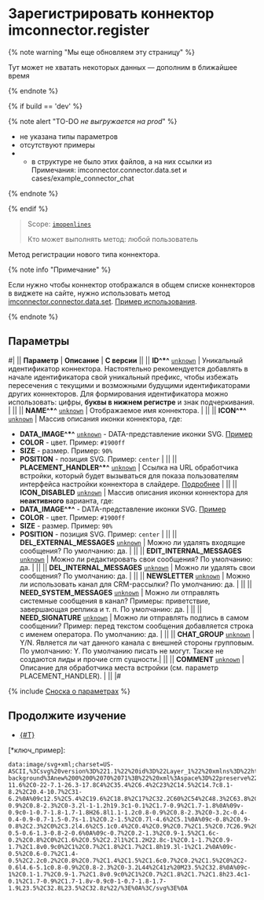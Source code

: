 # Зарегистрировать коннектор imconnector.register

{% note warning "Мы еще обновляем эту страницу" %}

Тут может не хватать некоторых данных — дополним в ближайшее время

{% endnote %}

{% if build == 'dev' %}

{% note alert "TO-DO _не выгружается на prod_" %}

- не указана типы параметров
- отсутствуют примеры
- - в структуре не было этих файлов, а на них ссылки из Примечания: imconnector.connector.data.set и cases/example_connector_chat

{% endnote %}

{% endif %}

> Scope: [`imopenlines`](../../scopes/permissions.md)
>
> Кто может выполнять метод: любой пользователь

Метод регистрации нового типа коннектора.

{% note info "Примечание" %}

Если нужно чтобы коннектор отображался в общем списке коннекторов в виджете на сайте, нужно использовать метод [imconnector.connector.data.set](./imconnector-connector-data-set.md). [Пример использования](../../../tutorials/openlines/example-connector.md).

{% endnote %}

## Параметры

#|
|| **Параметр** | **Описание** | **С версии** ||
|| **ID^*^**
[`unknown`](../../data-types.md) | Уникальный идентификатор коннектора. Настоятельно рекомендуется добавлять в начале идентификатора свой уникальный префикс, чтобы избежать пересечения с текущими и возможными будущими идентификаторами других коннекторов. Для формирования идентификатора можно использовать: цифры, **буквы в нижнем регистре** и знак подчеркивания. | ||
|| **NAME^*^**
[`unknown`](../../data-types.md) | Отображаемое имя коннектора. | ||
|| **ICON^*^**
[`unknown`](../../data-types.md) | Массив описания иконки коннектора, где:
- **DATA_IMAGE^*^**
[`unknown`](../../data-types.md) - DATA-представление иконки SVG. [Пример](*ключ_пример)
- **COLOR** - цвет. Пример: `#1900ff`
- **SIZE** - размер. Пример: `90%`
- **POSITION** - позиция SVG. Пример: `center`
 | ||
|| **PLACEMENT_HANDLER^*^**
[`unknown`](../../data-types.md) | Ссылка на URL обработчика встройки, который будет вызываться для показа пользователям интерфейса настройки коннектора в слайдере. [Подробнее](../../widgets/index.md) | ||
|| **ICON_DISABLED**
[`unknown`](../../data-types.md) | Массив описания иконки коннектора для **неактивного** варианта, где:
- **DATA_IMAGE^*^** - DATA-представление иконки SVG. [Пример](*ключ_пример)
- **COLOR** - цвет. Пример: `#1900ff`
- **SIZE** - размер. Пример: `90%`
- **POSITION** - позиция SVG. Пример: `center`
  | ||
|| **DEL_EXTERNAL_MESSAGES**
[`unknown`](../../data-types.md) | Можно ли удалять входящие сообщения? По умолчанию: да. | ||
|| **EDIT_INTERNAL_MESSAGES**
[`unknown`](../../data-types.md) | Можно ли редактировать свои сообщения? По умолчанию: да. | ||
|| **DEL_INTERNAL_MESSAGES**
[`unknown`](../../data-types.md) | Можно ли удалять свои сообщения? По умолчанию: да. | ||
|| **NEWSLETTER**
[`unknown`](../../data-types.md) | Можно ли использовать канал для CRM-рассылки? По умолчанию: да. | ||
|| **NEED_SYSTEM_MESSAGES**
[`unknown`](../../data-types.md) | Можно ли отправлять системные сообщения в канал? Примеры: приветствие, завершающая реплика и т. п. По умолчанию: да. | ||
|| **NEED_SIGNATURE**
[`unknown`](../../data-types.md) | Можно ли отправлять подпись в самом сообщении? Пример: перед текстом сообщения добавляется строка с именем оператора. По умолчанию: да. | ||
|| **CHAT_GROUP**
[`unknown`](../../data-types.md) | Y/N. Является ли чат данного канала с внешней стороны групповым. По умолчанию: Y. По умолчанию писать не могут. Также не создаются лиды и прочие crm сущности.| ||
|| **COMMENT**
[`unknown`](../../data-types.md) | Описание для обработчика места встройки (см. параметр PLACEMENT_HANDLER). | ||
|#

{% include [Сноска о параметрах](../../../_includes/required.md) %}

## Продолжите изучение 

- [{#T}](../../../tutorials/openlines/example-connector.md)

[*ключ_пример]: 
```
data:image/svg+xml;charset=US-ASCII,%3Csvg%20version%3D%221.1%22%20id%3D%22Layer_1%22%20xmlns%3D%22http%3A//www.w3.org/2000/svg%22%20x%3D%220px%22%20y%3D%220px%22%0A%09%20viewBox%3D%220%200%2070%2071%22%20style%3D%22enable-background%3Anew%200%200%2070%2071%3B%22%20xml%3Aspace%3D%22preserve%22%3E%0A%3Cpath%20fill%3D%22%230C99BA%22%20class%3D%22st0%22%20d%3D%22M34.7%2C64c-11.6%2C0-22-7.1-26.3-17.8C4%2C35.4%2C6.4%2C23%2C14.5%2C14.7c8.1-8.2%2C20.4-10.7%2C31-6.2%0A%09c12.5%2C5.4%2C19.6%2C18.8%2C17%2C32.2C60%2C54%2C48.3%2C63.8%2C34.7%2C64L34.7%2C64z%20M27.8%2C29c0.8-0.9%2C0.8-2.3%2C0-3.2l-1-1.2h19.3c1-0.1%2C1.7-0.9%2C1.7-1.8%0A%09v-0.9c0-1-0.7-1.8-1.7-1.8H26.8l1.1-1.2c0.8-0.9%2C0.8-2.3%2C0-3.2c-0.4-0.4-0.9-0.7-1.5-0.7s-1.1%2C0.2-1.5%2C0.7l-4.6%2C5.1%0A%09c-0.8%2C0.9-0.8%2C2.3%2C0%2C3.2l4.6%2C5.1c0.4%2C0.4%2C0.9%2C0.7%2C1.5%2C0.7C26.9%2C29.6%2C27.4%2C29.4%2C27.8%2C29L27.8%2C29z%20M44%2C41c-0.5-0.6-1.3-0.8-2-0.6%0A%09c-0.7%2C0.2-1.3%2C0.9-1.5%2C1.6c-0.2%2C0.8%2C0%2C1.6%2C0.5%2C2.2l1%2C1.2H22.8c-1%2C0.1-1.7%2C0.9-1.7%2C1.8v0.9c0%2C1%2C0.7%2C1.8%2C1.7%2C1.8h19.3l-1%2C1.2%0A%09c-0.5%2C0.6-0.7%2C1.4-0.5%2C2.2c0.2%2C0.8%2C0.7%2C1.4%2C1.5%2C1.6c0.7%2C0.2%2C1.5%2C0%2C2-0.6l4.6-5.1c0.8-0.9%2C0.8-2.3%2C0-3.2L44%2C41z%20M23.5%2C32.8%0A%09c-1%2C0.1-1.7%2C0.9-1.7%2C1.8v0.9c0%2C1%2C0.7%2C1.8%2C1.7%2C1.8h23.4c1-0.1%2C1.7-0.9%2C1.7-1.8v-0.9c0-1-0.7-1.8-1.7-1.9L23.5%2C32.8L23.5%2C32.8z%22/%3E%0A%3C/svg%3E%0A
```
